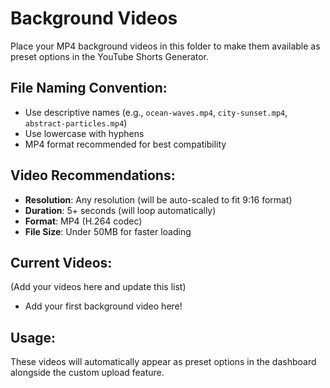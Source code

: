# Background Videos

Place your MP4 background videos in this folder to make them available as preset options in the YouTube Shorts Generator.

## File Naming Convention:
- Use descriptive names (e.g., `ocean-waves.mp4`, `city-sunset.mp4`, `abstract-particles.mp4`)
- Use lowercase with hyphens
- MP4 format recommended for best compatibility

## Video Recommendations:
- **Resolution**: Any resolution (will be auto-scaled to fit 9:16 format)
- **Duration**: 5+ seconds (will loop automatically)
- **Format**: MP4 (H.264 codec)
- **File Size**: Under 50MB for faster loading

## Current Videos:
(Add your videos here and update this list)

- Add your first background video here!

## Usage:
These videos will automatically appear as preset options in the dashboard alongside the custom upload feature. 